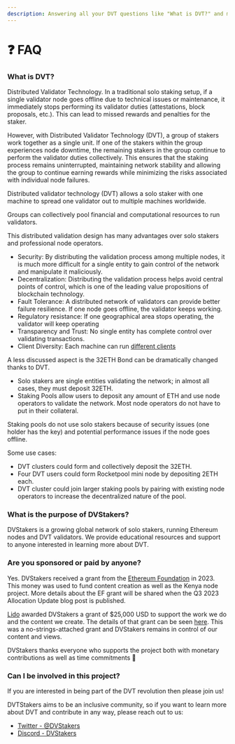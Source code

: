 ```yaml
---
description: Answering all your DVT questions like "What is DVT?" and more!
---
```


# ❓ FAQ

### What is DVT?

Distributed Validator Technology. In a traditional solo staking setup, if a single validator node goes offline due to technical issues or maintenance, it immediately stops performing its validator duties (attestations, block proposals, etc.). This can lead to missed rewards and penalties for the staker.

However, with Distributed Validator Technology (DVT), a group of stakers work together as a single unit. If one of the stakers within the group experiences node downtime, the remaining stakers in the group continue to perform the validator duties collectively. This ensures that the staking process remains uninterrupted, maintaining network stability and allowing the group to continue earning rewards while minimizing the risks associated with individual node failures.

Distributed validator technology (DVT) allows a solo staker with one machine to spread one validator out to multiple machines worldwide.

Groups can collectively pool financial and computational resources to run validators.

This distributed validation design has many advantages over solo stakers and professional node operators.

* Security: By distributing the validation process among multiple nodes, it is much more difficult for a single entity to gain control of the network and manipulate it maliciously.
* Decentralization: Distributing the validation process helps avoid central points of control, which is one of the leading value propositions of blockchain technology.
* Fault Tolerance: A distributed network of validators can provide better failure resilience. If one node goes offline, the validator keeps working.
* Regulatory resistance: If one geographical area stops operating, the validator will keep operating
* Transparency and Trust: No single entity has complete control over validating transactions.
* Client Diversity: Each machine can run [different clients](https://ethereum.org/en/developers/docs/nodes-and-clients/)

A less discussed aspect is the 32ETH Bond can be dramatically changed thanks to DVT.

* Solo stakers are single entities validating the network; in almost all cases, they must deposit 32ETH.
* Staking Pools allow users to deposit any amount of ETH and use node operators to validate the network. Most node operators do not have to put in their collateral.&#x20;

Staking pools do not use solo stakers because of security issues (one holder has the key) and potential performance issues if the node goes offline.

Some use cases:

* DVT clusters could form and collectively deposit the 32ETH.
* Four DVT users could form Rocketpool mini node by depositing 2ETH each.
* DVT cluster could join larger staking pools by pairing with existing node operators to increase the decentralized nature of the pool.

### What is the purpose of DVStakers?

DVStakers is a growing global network of solo stakers, running Ethereum nodes and DVT validators. We provide educational resources and support to anyone interested in learning more about DVT.

### **Are you sponsored or paid by anyone?**

Yes. DVStakers received a grant from the [Ethereum Foundation](https://ethereum.org/) in 2023. This money was used to fund content creation as well as the Kenya node project. More details about the EF grant will be shared when the Q3 2023 Allocation Update blog post is published.

[Lido](https://lido.fi) awarded DVStakers a grant of $25,000 USD to support the work we do and the content we create. The details of that grant can be seen [here](https://research.lido.fi/t/dvstakers-grant-proposal/5346). This was a no-strings-attached grant and DVStakers remains in control of our content and views.

DVStakers thanks everyone who supports the project both with monetary contributions as well as time commitments 🙏

### Can I be involved in this project?

If you are interested in being part of the DVT revolution then please join us!&#x20;

DVTStakers aims to be an inclusive community, so if you want to learn more about DVT and contribute in any way, please reach out to us:

* [Twitter - @DVStakers](https://twitter.com/DVStakers)
* [Discord - DVStakers](https://discord.gg/VbVwqgSdFD)
